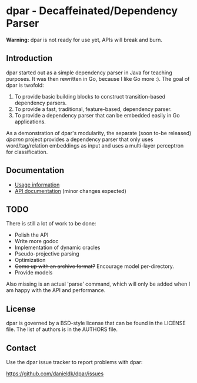 # dpar - Decaffeinated/Dependency Parser

**Warning:** dpar is not ready for use yet, APIs will break and burn.

## Introduction

dpar started out as a simple dependency parser in Java for teaching
purposes. It was then rewritten in Go, because I like Go more :). The goal
of dpar is twofold:

1. To provide basic building blocks to construct transition-based dependency
   parsers.
2. To provide a fast, traditional, feature-based, dependency parser.
3. To provide a dependency parser that can be embedded easily in Go
   applications.

As a demonstration of dpar's modularity, the separate (soon to-be released)
*dparnn* project provides a dependency parser that only uses
word/tag/relation embeddings as input and uses a multi-layer perceptron for
classification.

## Documentation

* [Usage information](https://github.com/danieldk/dpar/wiki)
* [API documentation](https://godoc.org/github.com/danieldk/dpar) (minor changes expected)

## TODO

There is still a lot of work to be done:

* Polish the API
* Write more godoc
* Implementation of dynamic oracles
* Pseudo-projective parsing
* Optimization
* ~~Come up with an archive format?~~ Encourage model per-directory.
* Provide models

Also missing is an actual 'parse' command, which will only be added when
I am happy with the API and performance.

## License

dpar is governed by a BSD-style license that can be found in the LICENSE
file. The list of authors is in the AUTHORS file.

## Contact

Use the dpar issue tracker to report problems with dpar:

https://github.com/danieldk/dpar/issues
